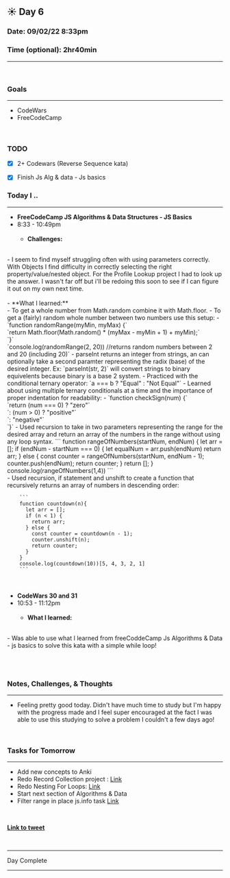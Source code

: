 
## :sunny: **Day 6**

### Date: 09/02/22 8:33pm

### Time (optional): 2hr40min

<hr>

<br>

### **Goals**

<hr>

- CodeWars 
- FreeCodeCamp

<br>

### **TODO**

- [x] 2+ Codewars (Reverse Sequence kata)
- [x] Finish Js Alg & data - Js basics 


### **Today I ..**

<hr>

- **FreeCodeCamp JS Algorithms & Data Structures - JS Basics** 
-  8:33 - 10:49pm
<br><br>
    - **Challenges:** 
<br>
      - I seem to find myself struggling often with using parameters correctly. With Objects I find difficulty in correctly selecting the right property/value/nested object. For the Profile Lookup project I had to look up the answer. I wasn't far off but i'll be redoing this soon to see if I can figure it out on my own next time.
<br><br>
    - **What I learned:** 
<br>
      - To get a whole number from Math.random combine it with Math.floor.
      - To get a (fairly) random whole number between two numbers use this setup:
        - `function randomRange(myMin, myMax) {` <br>
 `return Math.floor(Math.random() * (myMax - myMin + 1) + myMin);` <br>
`}`<br>
`console.log(randomRange(2, 20)) //returns random numbers between 2 and 20 (including 20)`
      - parseInt returns an integer from strings, an can optionally take a second paramter representing the radix (base) of the desired integer. Ex: `parseInt(str, 2)` will convert strings to binary equivelents because binary is a base 2 system.
      - Practiced with the conditional ternary operator: `a === b ? "Equal" : "Not Equal"`
      - Learned about using multiple ternary conditionals at a time and the importance of proper indentation for readability:
        - `function checkSign(num) {`<br>
`return (num === 0) ? "zero"`<br>
  `: (num > 0) ? "positive"`<br>
  `: "negative"`<br>
`}`
      - Used recursion to take in two parameters representing the range for the desired array and return an array of the numbers in the range without using any loop syntax.
        ```
        function rangeOfNumbers(startNum, endNum) {
          let arr = [];
          if (endNum - startNum === 0) {
            let equalNum = arr.push(endNum)
            return arr;
          } else {
            const counter = rangeOfNumbers(startNum, endNum - 1);
            counter.push(endNum);
            return counter;
          }
            return [];
        }
          console.log(rangeOfNumbers(1,4))
        ```
        <br>
      - Used recursion, if statement and unshift to create a function that recursively returns an array of numbers in descending order:

        ```
        function countdown(n){
          let arr = [];
          if (n < 1) {
            return arr;
          } else {
            const counter = countdown(n - 1);
            counter.unshift(n);
            return counter;
          }
        }
        console.log(countdown(10))[5, 4, 3, 2, 1]
        ```

<br>

- **CodeWars 30 and 31** 
-  10:53 - 11:12pm
<br><br>
    - **What I learned:** 
<br>
      - Was able to use what I learned from freeCoddeCamp Js Algorithms & Data - js basics to solve this kata with a simple while loop!

<br><br>

### **Notes, Challenges, & Thoughts**

<hr>

- Feeling pretty good today. Didn't have much time to study but I'm happy with the progress made and I feel super encouraged at the fact I was able to use this studying to solve a problem I couldn't a few days ago!

<br>

### **Tasks for Tomorrow**

<hr>

- Add new concepts to Anki
-  Redo Record Collection project : [Link](https://www.freecodecamp.org/learn/javascript-algorithms-and-data-structures/basic-javascript/record-collection)
- Redo Nesting For Loops: [Link](https://www.freecodecamp.org/learn/javascript-algorithms-and-data-structures/basic-javascript/nesting-for-loops) 
- Start next section of Algorithms & Data
- Filter range in place js.info task [Link](https://codepen.io/wraytheon_/pen/PoROjRR)

<br>

**[Link to tweet](https://twitter.com/Wraytheon_/status/1565903378961530881?s=20&t=InesMZEe8eX6_R27sP1fnQ)**

<br>
<hr>Day Complete<hr>